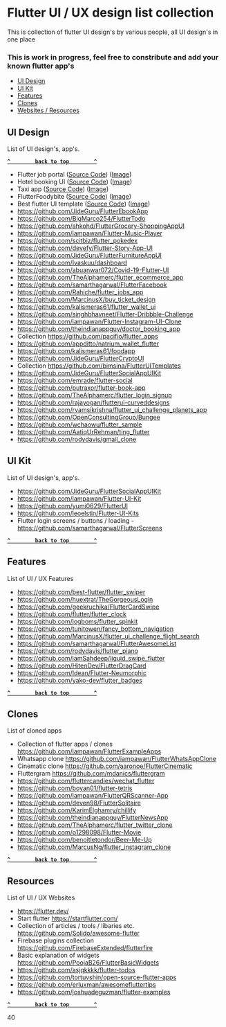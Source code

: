 # Flutter UI / UX design list collection
This is collection of flutter UI design's by various people, all UI design's in one place
### This is work in progress, feel free to constribute and add your known flutter app's

- [UI Design](#ui-design)
- [UI Kit](#ui-kit)
- [Features](#features)
- [Clones](#clones)
- [Websites / Resources](#resources)

## UI Design
List of UI design's, app's.

**[`^        back to top        ^`](#)**

- Flutter job portal ([Source Code](https://github.com/cybdom/flutter-job-portal)) ([Image](https://github.com/cybdom/flutter-job-portal/raw/master/screenshot1.png)) 
- Hotel booking UI ([Source Code](https://github.com/cybdom/hotel_booking_ui)) ([Image](https://github.com/cybdom/hotel_booking_ui/raw/master/screenshot1.png)) 
- Taxi app ([Source Code](https://github.com/OpenConsultingGroup/Taxi-App)) ([Image](https://camo.githubusercontent.com/95c623b4e1f234654ea175fc98726f4a7bea3018/68747470733a2f2f666972656261736573746f726167652e676f6f676c65617069732e636f6d2f76302f622f736d6172742d6f7264722e61707073706f742e636f6d2f6f2f657a6769662e636f6d2d726573697a652e6769663f616c743d6d6564696126746f6b656e3d33643961303130622d626135322d343034352d613234652d636233303738653261326631)) 
- FlutterFoodybite ([Source Code](https://github.com/JideGuru/FlutterFoodybite)) ([Image](https://github.com/JideGuru/FlutterFoodybite/raw/master/ss/2.png)) 
- Best flutter UI template ([Source Code](https://github.com/mitesh77/Best-Flutter-UI-Templates)) ([Image](https://github.com/mitesh77/Best-Flutter-UI-Templates/raw/master/best_flutter_ui_templates/assets/hotel/hotel_booking.png)) 
- https://github.com/JideGuru/FlutterEbookApp
- https://github.com/BigMarco254/FlutterTodo
- https://github.com/ahkohd/FlutterGrocery-ShoppingAppUI
- https://github.com/iampawan/Flutter-Music-Player
- https://github.com/scitbiz/flutter_pokedex
- https://github.com/devefy/Flutter-Story-App-UI
- https://github.com/JideGuru/FlutterFurnitureAppUI
- https://github.com/Ivaskuu/dashboard
- https://github.com/abuanwar072/Covid-19-Flutter-UI
- https://github.com/TheAlphamerc/flutter_ecommerce_app
- https://github.com/samarthagarwal/FlutterFacebook
- https://github.com/Rahiche/flutter_jobs_app
- https://github.com/MarcinusX/buy_ticket_design
- https://github.com/kalismeras61/flutter_wallet_ui
- https://github.com/singhbhavneet/Flutter-Dribbble-Challenge
- https://github.com/iampawan/Flutter-Instagram-UI-Clone
- https://github.com/theindianappguy/doctor_booking_app
- Collection https://github.com/pacifio/flutter_apps
- https://github.com/appditto/natrium_wallet_flutter
- https://github.com/kalismeras61/foodapp
- https://github.com/JideGuru/FlutterCryptoUI
- Collection https://github.com/bimsina/FlutterUITemplates
- https://github.com/JideGuru/FlutterSocialAppUIKit
- https://github.com/emrade/flutter-social
- https://github.com/putraxor/flutter-book-app
- https://github.com/TheAlphamerc/flutter_login_signup
- https://github.com/rajayogan/flutterui-curveddesigns
- https://github.com/rvamsikrishna/flutter_ui_challenge_planets_app
- https://github.com/OpenConsultingGroup/Bungee
- https://github.com/wchaowu/flutter_sample
- https://github.com/AatiqUrRehman/ting_flutter
- https://github.com/rodydavis/gmail_clone

## UI Kit
List of UI design's, app's.

- https://github.com/JideGuru/FlutterSocialAppUIKit
- https://github.com/iampawan/Flutter-UI-Kit
- https://github.com/yumi0629/FlutterUI
- https://github.com/leoelstin/Flutter-UI-Kits
- Flutter login screens / buttons / loading - https://github.com/samarthagarwal/FlutterScreens

**[`^        back to top        ^`](#)**


## Features
List of UI / UX Features

- https://github.com/best-flutter/flutter_swiper
- https://github.com/huextrat/TheGorgeousLogin
- https://github.com/geekruchika/FlutterCardSwipe
- https://github.com/flutter/flutter_clock
- https://github.com/jogboms/flutter_spinkit
- https://github.com/tunitowen/fancy_bottom_navigation
- https://github.com/MarcinusX/flutter_ui_challenge_flight_search
- https://github.com/samarthagarwal/FlutterAwesomeList
- https://github.com/rodydavis/flutter_piano
- https://github.com/iamSahdeep/liquid_swipe_flutter
- https://github.com/HitenDev/FlutterDragCard
- https://github.com/Idean/Flutter-Neumorphic
- https://github.com/yako-dev/flutter_badges

**[`^        back to top        ^`](#)**

## Clones
List of cloned apps

- Collection of flutter apps / clones https://github.com/iampawan/FlutterExampleApps
- Whatsapp clone https://github.com/iampawan/FlutterWhatsAppClone
- Cinematic clone https://github.com/aaronoe/FlutterCinematic
- Fluttergram https://github.com/mdanics/fluttergram
- https://github.com/fluttercandies/wechat_flutter
- https://github.com/boyan01/flutter-tetris
- https://github.com/iampawan/FlutterQRScanner-App
- https://github.com/deven98/FlutterSolitaire
- https://github.com/KarimElghamry/chillify
- https://github.com/theindianappguy/FlutterNewsApp
- https://github.com/TheAlphamerc/flutter_twitter_clone
- https://github.com/o1298098/Flutter-Movie
- https://github.com/benoitletondor/Beer-Me-Up
- https://github.com/MarcusNg/flutter_instagram_clone

**[`^        back to top        ^`](#)**

## Resources
List of UI / UX Websites

- https://flutter.dev/
- Start flutter https://startflutter.com/
- Collection of articles / tools / libaries etc. https://github.com/Solido/awesome-flutter
- Firebase plugins collection https://github.com/FirebaseExtended/flutterfire
- Basic explanation of widgets https://github.com/PoojaB26/FlutterBasicWidgets
- https://github.com/asjqkkkk/flutter-todos
- https://github.com/tortuvshin/open-source-flutter-apps
- https://github.com/erluxman/awesomefluttertips
- https://github.com/joshuadeguzman/flutter-examples

**[`^        back to top        ^`](#)**

40
